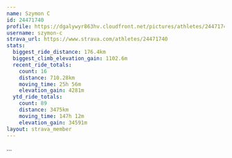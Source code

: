 ```yaml
---
name: Szymon C
id: 24471740
profile: https://dgalywyr863hv.cloudfront.net/pictures/athletes/24471740/7213253/3/large.jpg
username: szymon-c
strava_url: https://www.strava.com/athletes/24471740
stats:
  biggest_ride_distance: 176.4km
  biggest_climb_elevation_gain: 1102.6m
  recent_ride_totals:
    count: 16
    distance: 710.28km
    moving_time: 25h 56m
    elevation_gain: 4281m
  ytd_ride_totals:
    count: 89
    distance: 3475km
    moving_time: 147h 12m
    elevation_gain: 34591m
layout: strava_member
--- 
```

...
